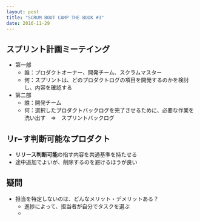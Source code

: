 ```yaml
---
layout: post
title: "SCRUM BOOT CAMP THE BOOK #3"
date: 2016-11-29
---
```


## スプリント計画ミーテイング
- 第一部
    - 誰：プロダクトオーナー、開発チーム、スクラムマスター
    - 何：スプリントは、どのプロダクトログの項目を開発するのかを検討し、内容を確認する
- 第二部
    - 誰：開発チーム
    - 何：選択したプロダクトバックログを完了させるために、必要な作業を洗い出す　⇒　スプリントバックログ

## リr−す判断可能なプロダクト
- **リリース判断可能**の指す内容を共通基準を持たせる
- 途中追加でよいが、削除するのを避けるほうが良い

## 疑問
- 担当を特定しないのは、どんなメリット・デメリットある？
    - 進捗によって、担当者が自分でタスクを選ぶ
    - 

